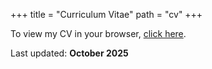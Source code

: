 +++
title = "Curriculum Vitae"
path = "cv"
+++

To view my CV in your browser, [click here](/cv.pdf).

<style>
.pdfobject-container { height: 750px; border: 1px solid #000; }
</style>
<div id="my-cv"></div>
<script src="https://unpkg.com/pdfobject"></script>
<script>
    PDFObject.embed("/cv.pdf", "#my-cv", {fallbackLink: "<p><em>Your browser does not support in-line PDFs.</em></p>"});
</script>

Last updated: **October 2025**